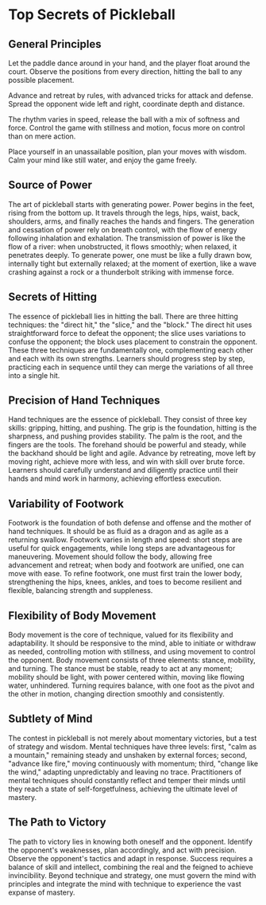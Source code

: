 # Top Secrets of Pickleball

## General Principles
Let the paddle dance around in your hand, and the player float around the court.
Observe the positions from every direction, hitting the ball to any possible placement.

Advance and retreat by rules, with advanced tricks for attack and defense.
Spread the opponent wide left and right, coordinate depth and distance.

The rhythm varies in speed, release the ball with a mix of softness and force.
Control the game with stillness and motion, focus more on control than on mere action.

Place yourself in an unassailable position, plan your moves with wisdom.
Calm your mind like still water, and enjoy the game freely.

## Source of Power
The art of pickleball starts with generating power. Power begins in the feet, rising from the bottom up. It travels through the legs, hips, waist, back, shoulders, arms, and finally reaches the hands and fingers. The generation and cessation of power rely on breath control, with the flow of energy following inhalation and exhalation. The transmission of power is like the flow of a river: when unobstructed, it flows smoothly; when relaxed, it penetrates deeply. To generate power, one must be like a fully drawn bow, internally tight but externally relaxed; at the moment of exertion, like a wave crashing against a rock or a thunderbolt striking with immense force.

## Secrets of Hitting
The essence of pickleball lies in hitting the ball. There are three hitting techniques: the "direct hit," the "slice," and the "block." The direct hit uses straightforward force to defeat the opponent; the slice uses variations to confuse the opponent; the block uses placement to constrain the opponent. These three techniques are fundamentally one, complementing each other and each with its own strengths. Learners should progress step by step, practicing each in sequence until they can merge the variations of all three into a single hit.

## Precision of Hand Techniques
Hand techniques are the essence of pickleball. They consist of three key skills: gripping, hitting, and pushing. The grip is the foundation, hitting is the sharpness, and pushing provides stability. The palm is the root, and the fingers are the tools. The forehand should be powerful and steady, while the backhand should be light and agile. Advance by retreating, move left by moving right, achieve more with less, and win with skill over brute force. Learners should carefully understand and diligently practice until their hands and mind work in harmony, achieving effortless execution.

## Variability of Footwork
Footwork is the foundation of both defense and offense and the mother of hand techniques. It should be as fluid as a dragon and as agile as a returning swallow. Footwork varies in length and speed: short steps are useful for quick engagements, while long steps are advantageous for maneuvering. Movement should follow the body, allowing free advancement and retreat; when body and footwork are unified, one can move with ease. To refine footwork, one must first train the lower body, strengthening the hips, knees, ankles, and toes to become resilient and flexible, balancing strength and suppleness.

## Flexibility of Body Movement
Body movement is the core of technique, valued for its flexibility and adaptability. It should be responsive to the mind, able to initiate or withdraw as needed, controlling motion with stillness, and using movement to control the opponent. Body movement consists of three elements: stance, mobility, and turning. The stance must be stable, ready to act at any moment; mobility should be light, with power centered within, moving like flowing water, unhindered. Turning requires balance, with one foot as the pivot and the other in motion, changing direction smoothly and consistently.

## Subtlety of Mind
The contest in pickleball is not merely about momentary victories, but a test of strategy and wisdom. Mental techniques have three levels: first, "calm as a mountain," remaining steady and unshaken by external forces; second, "advance like fire," moving continuously with momentum; third, "change like the wind," adapting unpredictably and leaving no trace. Practitioners of mental techniques should constantly reflect and temper their minds until they reach a state of self-forgetfulness, achieving the ultimate level of mastery.

## The Path to Victory
The path to victory lies in knowing both oneself and the opponent. Identify the opponent's weaknesses, plan accordingly, and act with precision. Observe the opponent's tactics and adapt in response. Success requires a balance of skill and intellect, combining the real and the feigned to achieve invincibility. Beyond technique and strategy, one must govern the mind with principles and integrate the mind with technique to experience the vast expanse of mastery.
